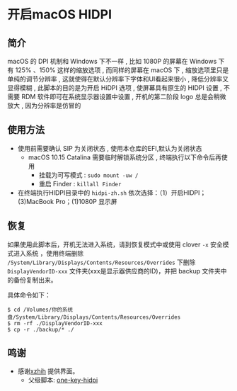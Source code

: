 # 开启macOS HIDPI
## 简介
macOS 的 DPI 机制和 Windows 下不一样 , 比如 1080P 的屏幕在 Windows 下有 125% 、150% 这样的缩放选项 , 而同样的屏幕在 macOS 下 , 缩放选项里只是单纯的调节分辨率 , 这就使得在默认分辨率下字体和UI看起来很小 , 降低分辨率又显得模糊 , 此脚本的目的是为开启 HiDPI 选项 , 使屏幕具有原生的 HIDPI 设置 , 不需要 RDM 软件即可在系统显示器设置中设置 , 开机的第二阶段 logo 总是会稍微放大 , 因为分辨率是仿冒的
## 使用方法
- 使用前需要确认 SIP 为关闭状态 , 使用本仓库的EFI,默认为关闭状态
  - macOS 10.15 Catalina 需要临时解锁系统分区 , 终端执行以下命令后再使用
    - 挂载为可写模式 : `sudo mount -uw /`
    - 重启 Finder : `killall Finder`
- 在终端执行HIDPI目录中的 `hidpi-zh.sh` 依次选择：（1）开启HIDPI；(3)MacBook Pro；(1)1080P 显示屏
## 恢复
如果使用此脚本后，开机无法进入系统，请到恢复模式中或使用 clover `-x` 安全模式进入系统 ，使用终端删除 `/System/Library/Displays/Contents/Resources/Overrides` 下删除 `DisplayVendorID-xxx` 文件夹(xxx是显示器供应商的ID)，并把 backup 文件夹中的备份复制出来。

具体命令如下：
```
$ cd /Volumes/你的系统盘/System/Library/Displays/Contents/Resources/Overrides
$ rm -rf ./DisplayVendorID-xxx
$ cp -r ./backup/* ./
```
## 鸣谢
- 感谢[xzhih](https://github.com/xzhih) 提供界面。
  - 父级脚本: [one-key-hidpi](https://github.com/xzhih/one-key-hidpi)

